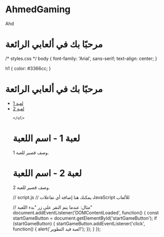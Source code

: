 # AhmedGaming
Ahd
<!-- index.html -->
<!DOCTYPE html>
<html lang="en">
<head>
    <meta charset="UTF-8">
    <meta name="viewport" content="width=device-width, initial-scale=1.0">
    <link rel="stylesheet" href="styles.css">
    <title>ألعابي الرائعة</title>
</head>
<body>
    <h1>مرحبًا بك في ألعابي الرائعة</h1>
    
</body>
</html>
/* styles.css */
body {
    font-family: 'Arial', sans-serif;
    text-align: center;
}

h1 {
    color: #3366cc;
}
<!-- index.html (تحديث) -->

<body>
    <h1>مرحبًا بك في ألعابي الرائعة</h1>
    <ul>
        <li><a href="game1.html">لعبة 1</a></li>
        <li><a href="game2.html">لعبة 2</a></li>
    
    </ul>
</body>
<!-- game1.html -->
<!DOCTYPE html>
<html lang="en">
<head>
    <meta charset="UTF-8">
    <meta name="viewport" content="width=device-width, initial-scale=1.0">
    <link rel="stylesheet" href="styles.css">
    <script src="script.js" defer></script>
    <title>لعبة 1</title>
</head>
<body>
    <h1>لعبة 1 - اسم اللعبة</h1>
    <p>وصف قصير للعبة 1.</p>
    <!-- يمكنك هنا إضافة المزيد من عناصر HTML للعبة -->
</body>
</html>
<!-- game2.html -->
<!DOCTYPE html>
<html lang="en">
<head>
    <meta charset="UTF-8">
    <meta name="viewport" content="width=device-width, initial-scale=1.0">
    <link rel="stylesheet" href="styles.css">
    <script src="script.js" defer></script>
    <title>لعبة 2</title>
</head>
<body>
    <h1>لعبة 2 - اسم اللعبة</h1>
    <p>وصف قصير للعبة 2.</p>
    <!-- يمكنك هنا إضافة المزيد من عناصر HTML للعبة -->
</body>
</html>
// script.js
// يمكنك هنا إضافة أي تفاعلات JavaScript للألعاب

// مثال: عندما يتم النقر على زر "بدء اللعبة"
document.addEventListener('DOMContentLoaded', function() {
    const startGameButton = document.getElementById('startGameButton');
    if (startGameButton) {
        startGameButton.addEventListener('click', function() {
            alert('لعبة قيد التطوير!');
        });
    }
});
